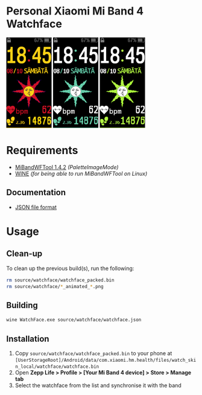 # Personal Xiaomi Mi Band 4 Watchface

![Preview](source/watchface/watchface_packed_static.png) ![Preview T&W](source/watchface_tw/watchface_packed_static.png) ![Preview Lime](source/watchface_lime/watchface_packed_static.png)

# Requirements
 - [MiBandWFTool 1.4.2](https://amazfitwatchfaces.com/forum/viewtopic.php?f=29&t=720) _(PaletteImageMode)_
 - [WINE](https://winehq.org) _(for being able to run MiBandWFTool on Linux)_

## Documentation
 - [JSON file format](https://github.com/fm94/MiBand4WF)

# Usage

## Clean-up
To clean up the previous build(s), run the following:
```bash
rm source/watchface/watchface_packed.bin
rm source/watchface/*_animated_*.png
```

## Building
```bash
wine WatchFace.exe source/watchface/watchface.json
```

## Installation
 1. Copy `source/watchface/watchface_packed.bin` to your phone
 at `[UserStorageRoot]/Android/data/com.xiaomi.hm.health/files/watch_skin_local/watchface/watchface.bin`
 2. Open **Zepp Life > Profile > [Your Mi Band 4 device] > Store > Manage tab**
 3. Select the watchface from the list and synchronise it with the band
